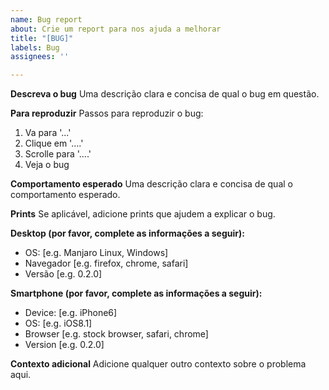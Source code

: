 ```yaml
---
name: Bug report
about: Crie um report para nos ajuda a melhorar
title: "[BUG]"
labels: Bug
assignees: ''

---
```


**Descreva o bug**
Uma descrição clara e concisa de qual o bug em questão.

**Para reproduzir**
Passos para reproduzir o bug:
1. Va para '...'
2. Clique em '....'
3. Scrolle para '....'
4. Veja o bug

**Comportamento esperado**
Uma descrição clara e concisa de qual o comportamento esperado.

**Prints**
Se aplicável, adicione prints que ajudem a explicar o bug.

**Desktop (por favor, complete as informações a seguir):**
 - OS: [e.g. Manjaro Linux, Windows]
 - Navegador [e.g. firefox, chrome, safari]
 - Versão [e.g. 0.2.0]

**Smartphone (por favor, complete as informações a seguir):**
 - Device: [e.g. iPhone6]
 - OS: [e.g. iOS8.1]
 - Browser [e.g. stock browser, safari, chrome]
 - Version [e.g. 0.2.0]

**Contexto adicional**
Adicione qualquer outro contexto sobre o problema aqui.
